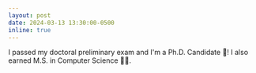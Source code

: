 ```yaml
---
layout: post
date: 2024-03-13 13:30:00-0500
inline: true
---
```


I passed my doctoral preliminary exam and I'm a Ph.D. Candidate 🎉! I also earned M.S. in Computer Science 👨‍🎓.